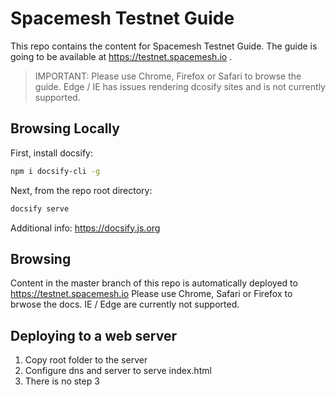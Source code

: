 # Spacemesh Testnet Guide

This repo contains the content for Spacemesh Testnet Guide.
The guide is going to be available at https://testnet.spacemesh.io .

> IMPORTANT: Please use Chrome, Firefox or Safari to browse the guide. Edge / IE has issues rendering dcosify sites and is not currently supported.

##  Browsing Locally

First, install docsify:

```bash
npm i docsify-cli -g
```

Next, from the repo root directory:

```bash
docsify serve
```

Additional info: https://docsify.js.org

## Browsing
Content in the master branch of this repo is automatically deployed to https://testnet.spacemesh.io
Please use Chrome, Safari or Firefox to brwose the docs. IE / Edge are currently not supported.

## Deploying to a web server
1. Copy root folder to the server
2. Configure dns and server to serve index.html
3. There is no step 3
